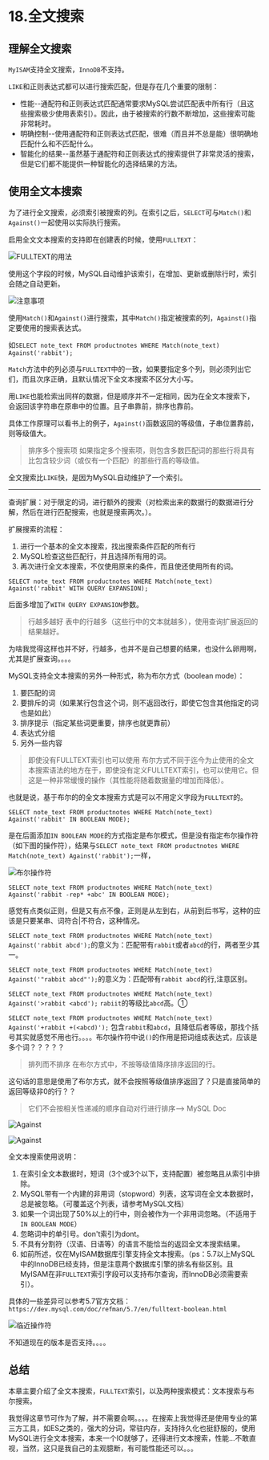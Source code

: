 # 18.全文搜索
## 理解全文搜索

`MyISAM`支持全文搜索，`InnoDB`不支持。

`LIKE`和正则表达式都可以进行搜索匹配，但是存在几个重要的限制：
* 性能--通配符和正则表达式匹配通常要求MySQL尝试匹配表中所有行（且这些搜索极少使用表索引）。因此，由于被搜索的行数不断增加，这些搜索可能非常耗时。
* 明确控制--使用通配符和正则表达式匹配，很难（而且并不总是能）很明确地匹配什么和不匹配什么。
* 智能化的结果--虽然基于通配符和正则表达式的搜索提供了非常灵活的搜索，但是它们都不能提供一种智能化的选择结果的方法。

## 使用全文本搜索
为了进行全文搜索，必须索引被搜索的列。在索引之后，`SELECT`可与`Match()`和`Against()`一起使用以实际执行搜索。

启用全文文本搜索的支持即在创建表的时候，使用`FULLTEXT`：

![FULLTEXT的用法](https://tva4.sinaimg.cn/large/005VwC5mly1g7saj4n44aj30gn077q3r.jpg)

使用这个字段的时候，MySQL自动维护该索引，在增加、更新或删除行时，索引会随之自动更新。

![注意事项](https://tvax1.sinaimg.cn/large/005VwC5mly1g7sapgk1p9j30mo0770vc.jpg)

使用`Match()`和`Against()`进行搜索，其中`Match()`指定被搜索的列，`Against()`指定要使用的搜索表达式。

如`SELECT note_text FROM productnotes WHERE Match(note_text) Against('rabbit');`

`Match`方法中的列必须与`FULLTEXT`中的一致，如果要指定多个列，则必须列出它们，而且次序正确，且默认情况下全文本搜索不区分大小写。

用`LIKE`也能检索出同样的数据，但是顺序并不一定相同，因为在全文本搜索下，会返回该字符串在原串中的位置。且子串靠前，排序也靠前。

具体工作原理可以看书上的例子，`Against()`函数返回的等级值，子串位置靠前，则等级值大。

>排序多个搜索项 如果指定多个搜索项，则包含多数匹配词的那些行将具有比包含较少词（或仅有一个匹配）的那些行高的等级值。

全文搜索比`LIKE`快，是因为MySQL自动维护了一个索引。


---
查询扩展：对于限定的词，进行额外的搜索（对检索出来的数据行的数据进行分解，然后在进行匹配搜索，也就是搜索两次。）。

扩展搜索的流程：
1. 进行一个基本的全文本搜索，找出搜索条件匹配的所有行
2. MySQL检查这些匹配行，并且选择所有用的词。
3. 再次进行全文本搜索，不仅使用原来的条件，而且使还使用所有的词。

`SELECT note_text FROM productnotes WHERE Match(note_text) Against('rabbit' WITH QUERY EXPANSION);`

后面多增加了`WITH QUERY EXPANSION`参数。

>行越多越好  表中的行越多（这些行中的文本就越多），使用查询扩展返回的结果越好。

为啥我觉得这样也并不好，行越多，也并不是自己想要的结果，也没什么卵用啊，尤其是扩展查询。。。。


MySQL支持全文本搜索的另外一种形式，称为布尔方式（boolean mode）：
1. 要匹配的词
2. 要排斥的词（如果某行包含这个词，则不返回改行，即使它包含其他指定的词也是如此）
3. 排序提示（指定某些词更重要，排序也就更靠前）
4. 表达式分组
5. 另外一些内容

>即使没有FULLTEXT索引也可以使用 布尔方式不同于迄今为止使用的全文本搜索语法的地方在于，即使没有定义FULLTEXT索引，也可以使用它。但这是一种非常缓慢的操作（其性能将随着数据量的增加而降低）。

也就是说，基于布尔的的全文本搜索方式是可以不用定义字段为`FULLTEXT`的。

`SELECT note_text FROM productnotes WHERE Match(note_text) Against('rabbit' IN BOOLEAN MODE);`

是在后面添加`IN BOOLEAN MODE`的方式指定是布尔模式，但是没有指定布尔操作符（如下图的操作符），结果与`SELECT note_text FROM productnotes WHERE Match(note_text) Against('rabbit');`一样，


![布尔操作符](https://tva3.sinaimg.cn/large/005VwC5mly1g7u1evv4pfj30x90d0q68.jpg)

`SELECT note_text FROM productnotes WHERE Match(note_text) Against('rabbit -rep* +abc' IN BOOLEAN MODE);`

感觉有点类似正则，但是又有点不像，正则是从左到右，从前到后书写，这种的应该是只要某串、词符合|不符合，这种情况。


`SELECT note_text FROM productnotes WHERE Match(note_text) Against('rabbit abcd');`的意义为：匹配带有`rabbit`或者`abcd`的行，两者至少其一。

`SELECT note_text FROM productnotes WHERE Match(note_text) Against('"rabbit abcd"');`的意义为：匹配带有`rabbit abcd`的行,注意区别。

`SELECT note_text FROM productnotes WHERE Match(note_text) Against('>rabbit <abcd');` `rabiit`的等级比`abcd`高。①

`SELECT note_text FROM productnotes WHERE Match(note_text) Against('+rabbit +(<abcd)');` 包含`rabbit`和`abcd`，且降低后者等级，那找个括号其实就感觉不用也行。。。。布尔操作符中说`()`的作用是把词组成表达式，应该是多个词？？？？？

>排列而不排序   在布尔方式中，不按等级值降序排序返回的行。

这句话的意思是使用了布尔方式，就不会按照等级值排序返回了？只是直接简单的返回等级非0的行？？

>它们不会按相关性递减的顺序自动对行进行排序--> MySQL Doc

![Against](https://tvax1.sinaimg.cn/large/005VwC5mly1g7u25sedqzj31010ad77u.jpg)

![Against](https://tvax4.sinaimg.cn/large/005VwC5mly1g7u25wibs7j30yg0h9jzr.jpg)

全文本搜索使用说明：
1. 在索引全文本数据时，短词（3个或3个以下，支持配置）被忽略且从索引中排除。
2. MySQL带有一个内建的非用词（stopword）列表，这写词在全文本数据时，总是被忽略。（可覆盖这个列表，请参考MySQL文档）
3. 如果一个词出现了50%以上的行中，则会被作为一个非用词忽略。（不适用于`IN BOOLEAN MODE`）
4. 忽略词中的单引号。don't索引为dont。
5. 不具有分割符（汉语、日语等）的语言不能恰当的返回全文本搜索结果。
6. 如前所述，仅在MyISAM数据库引擎支持全文本搜索。（ps：5.7以上MySQL中的InnoDB已经支持，但是注意两个数据库引擎的排名有些区别。且MyISAM在非`FULLTEXT`索引字段可以支持布尔查询，而InnoDB必须需要索引）。

具体的一些差异可以参考5.7官方文档：`https://dev.mysql.com/doc/refman/5.7/en/fulltext-boolean.html`

![临近操作符](https://tva1.sinaimg.cn/large/005VwC5mly1g7u361cnvkj30wo08tjvd.jpg)

不知道现在的版本是否支持。。。。


## 总结
本章主要介绍了全文本搜索，`FULLTEXT`索引，以及两种搜索模式：文本搜索与布尔搜索。

我觉得这章节可作为了解，并不需要会啊。。。。在搜索上我觉得还是使用专业的第三方工具，如ES之类的，强大的分词，常驻内存，支持持久化也挺舒服的，使用MySQL进行全文本搜索，本来一个IO就够了，还得进行文本搜索，性能...不敢直视，当然，这只是我自己的主观臆断，有可能性能还可以。。。
